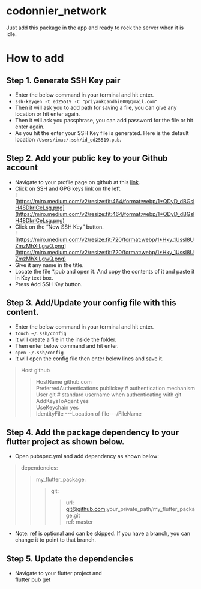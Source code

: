 
# codonnier_network

Just add this package in the app and ready to rock the server when it is idle.

# How to add
## Step 1. Generate SSH Key pair
* Enter the below command in your terminal and hit enter.
* `ssh-keygen -t ed25519 -C "priyankgandhi000@gmail.com"`
* Then it will ask you to add path for saving a file, you can give any location or hit enter again.
* Then it will ask you passphrase, you can add password for the file or hit enter again.
* As you hit the enter your SSH Key file is generated. Here is the default location `/Users/imac/.ssh/id_ed25519.pub`.

## Step 2. Add your public key to your Github account
* Navigate to your profile page on github at this [link](https://github.com/settings/profile).
* Click on SSH and GPG keys link on the left.  
  ![https://miro.medium.com/v2/resize:fit:464/format:webp/1*QDyD_dBGslH48DkrlCeLsg.png](https://miro.medium.com/v2/resize:fit:464/format:webp/1*QDyD_dBGslH48DkrlCeLsg.png)
* Click on the “New SSH Key” button.  
  ![https://miro.medium.com/v2/resize:fit:720/format:webp/1*Hky_1UssI8UZmzMhXiLgwQ.png](https://miro.medium.com/v2/resize:fit:720/format:webp/1*Hky_1UssI8UZmzMhXiLgwQ.png)
* Give it any name in the title.
* Locate the file *.pub and open it. And copy the contents of it and paste it in Key text box.
* Press Add SSH Key button.

## Step 3. Add/Update your config file with this content.
* Enter the below command in your terminal and hit enter.
* `touch ~/.ssh/config`
* It will create a file in the inside the folder.
* Then enter below command and hit enter.
* `open ~/.ssh/config`
* It will open the config file then enter below lines and save it.
>Host github
> >HostName github.com  
> >PreferredAuthentications publickey # authentication mechanism  
> >User git # standard username when authenticating with git  
> >AddKeysToAgent yes  
> >UseKeychain yes  
> >IdentityFile ---Location of file---/FileName

## Step 4. Add the package dependency to your flutter project as shown below.
* Open pubspec.yml and add dependency as shown below:
>dependencies:
> >	my_flutter_package:
> > >git:
> > > >url: git@github.com:your_private_path/my_flutter_package.git  
> > > >ref: master
* Note: ref is optional and can be skipped. If you have a branch, you can change it to point to that branch.

## Step 5. Update the dependencies
* Navigate to your flutter project and  
  flutter pub get